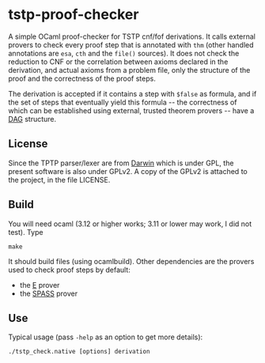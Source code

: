 tstp-proof-checker
==================

A simple OCaml proof-checker for TSTP cnf/fof derivations. It calls external
provers to check every proof step that is annotated with `thm` (other handled annotations
are `esa`, `cth` and the `file()` sources). It does not check the reduction to CNF or
the correlation between axioms declared in the derivation, and actual axioms
from a problem file, only the structure of the proof and the correctness of the
proof steps.

The derivation is accepted if it contains a step with `$false` as formula, and
if the set of steps that eventually yield this formula -- the correctness of
    which can be established using external, trusted theorem provers -- have a
[DAG](http://en.wikipedia.org/wiki/Directed_acyclic_graph) structure.

## License
Since the TPTP parser/lexer are from
[Darwin](http://combination.cs.uiowa.edu/Darwin/) which is under GPL, the
present software is also under GPLv2.
A copy of the GPLv2 is attached to the project, in the file LICENSE.

## Build
You will need ocaml (3.12 or higher works; 3.11 or lower may work, I did not test). Type

    make

It should build files (using ocamlbuild). Other dependencies are the provers used
to check proof steps by default:

- the [E](http://eprover.org) prover
- the [SPASS](http://www.spass-prover.org/) prover

## Use

Typical usage (pass `-help` as an option to get more details):

    ./tstp_check.native [options] derivation

